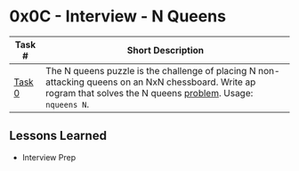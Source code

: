  # 0x0C - Interview - N Queens
Task # | Short Description
-------|------------
[Task 0](0-nqueens.py) | The N queens puzzle is the challenge of placing N non-attacking queens on an NxN chessboard. Write ap rogram that solves the N queens [problem](https://en.wikipedia.org/wiki/Backtracking). Usage: `nqueens N`. 

 ## Lessons Learned
* Interview Prep
